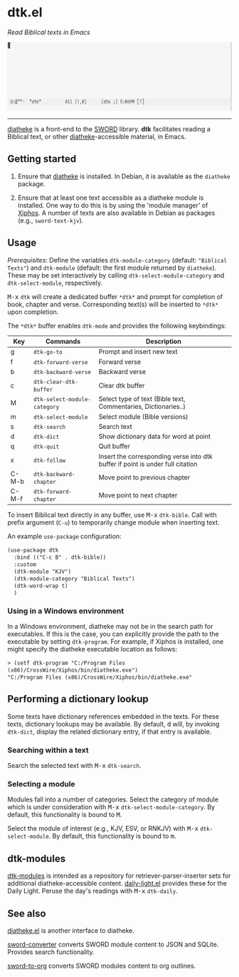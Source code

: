 # dtk.el

*Read Biblical texts in Emacs*

![image](dtk.gif)

---

[diatheke](https://wiki.crosswire.org/Frontends:Diatheke) is a front-end to the [SWORD](www.crosswire.org/sword/) library. **dtk** facilitates reading a Biblical text, or other [diatheke](https://wiki.crosswire.org/Frontends:Diatheke)-accessible material, in Emacs. 


## Getting started

1. Ensure that [diatheke](https://wiki.crosswire.org/Frontends:Diatheke) is installed. In Debian, it is available as the `diatheke` package.

2. Ensure that at least one text accessible as a diatheke module is installed. One way to do this is by using the 'module manager' of [Xiphos](http://xiphos.org/). A number of texts are also available in Debian as packages (e.g., `sword-text-kjv`).

## Usage

*Prerequisites*: Define the variables `dtk-module-category` (default: `"Biblical
Texts"`) and `dtk-module` (default: the first module returned by `diatheke`).
These may be set interactively by calling `dtk-select-module-category` and
`dtk-select-module`, respectively.

<kbd>M-x</kbd> `dtk` will create a dedicated buffer `*dtk*` and prompt for
completion of book, chapter and verse. Corresponding text(s) will be inserted to
`*dtk*` upon completion. 

The `*dtk*` buffer enables `dtk-mode` and provides the following keybindings:

| Key   | Commands                     | Description                                                                    |
|-------|------------------------------|--------------------------------------------------------------------------------|
| g     | `dtk-go-to`                  | Prompt and insert new text                                                     |
| f     | `dtk-forward-verse`          | Forward verse                                                                  |
| b     | `dtk-backward-verse`         | Backward verse                                                                 |
| c     | `dtk-clear-dtk-buffer`       | Clear dtk buffer                                                               |
| M     | `dtk-select-module-category` | Select type of text (Bible text, Commentaries, Dictionaries..)                 |
| m     | `dtk-select-module`          | Select module (Bible versions)                                                 |
| s     | `dtk-search`                 | Search text                                                                    |
| d     | `dtk-dict`                   | Show dictionary data for word at point                                         |
| q     | `dtk-quit`                   | Quit buffer                                                                    |
| x     | `dtk-follow`                 | Insert the corresponding verse into dtk buffer if point is under full citation |
| C-M-b | `dtk-backward-chapter`       | Move point to previous chapter                                                 |
| C-M-f | `dtk-forward-chapter`        | Move point to next chapter                                                     |

To insert Biblical text directly in any buffer, use <kbd>M-x</kbd> `dtk-bible`.
Call with prefix argument (`C-u`) to temporarily change module when inserting
text.

An example `use-package` configuration:

```emacs-lisp
(use-package dtk
  :bind (("C-c B" . dtk-bible))
  :custom
  (dtk-module "KJV")
  (dtk-module-category "Biblical Texts")
  (dtk-word-wrap t)
  )
```

### Using in a Windows environment

In a Windows environment, diatheke may not be in the search path for executables. If this is the case, you can explicitly provide the path to the executable by setting `dtk-program`. For example, if Xiphos is installed, one might specify the diatheke executable location as follows:

	> (setf dtk-program "C:/Program Files (x86)/CrossWire/Xiphos/bin/diatheke.exe")
	"C:/Program Files (x86)/CrossWire/Xiphos/bin/diatheke.exe"


## Performing a dictionary lookup

Some texts have dictionary references embedded in the texts. For these texts, dictionary lookups may be available. By default, <kbd>d</kbd> will, by invoking `dtk-dict`, display the related dictionary entry, if that entry is available.

### Searching within a text

Search the selected text with <kbd>M-x</kbd> `dtk-search`.


### Selecting a module

Modules fall into a number of categories. Select the category of module which is under consideration with <kbd>M-x</kbd> `dtk-select-module-category`. By default, this functionality is bound to <kbd>M</kbd>.

Select the module of interest (e.g., KJV, ESV, or RNKJV) with <kbd>M-x</kbd> `dtk-select-module`. By default, this functionality is bound to <kbd>m</kbd>.


## dtk-modules

[dtk-modules](https://github.com/dtk01/dtk-modules) is intended as a repository for retriever-parser-inserter sets for additional diatheke-accessible content. [daily-light.el](https://github.com/dtk01/dtk-modules/blob/main/lexicons-dictionaries/daily-light.el) provides these for the Daily Light. Peruse the day's readings with <kbd>M-x</kbd> `dtk-daily`.



## See also

[diatheke.el](https://github.com/JasonFruit/diatheke.el) is another interface to diatheke.

[sword-converter](https://github.com/alphapapa/sword-converter) converts SWORD module content to JSON and SQLite. Provides search functionality.

[sword-to-org](https://github.com/alphapapa/sword-to-org) converts SWORD modules content to org outlines.
